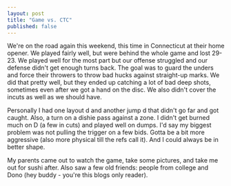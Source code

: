 ```yaml
---
layout: post
title: "Game vs. CTC"
published: false
---
```


We're on the road again this weekend, this time in Connecticut at their home opener. We played fairly well, but were behind the whole game and lost 29-23. We played well for the most part but our offense struggled and our defense didn't get enough turns back. The goal was to guard the unders and force their throwers to throw bad hucks against straight-up marks. We did that pretty well, but they ended up catching a lot of bad deep shots, sometimes even after we got a hand on the disc. We also didn't cover the incuts as well as we should have. 

Personally I had one layout d and another jump d that didn't go far and got caught. Also, a turn on a dishie pass against a zone. I didn't get burned much on D (a few in cuts) and played well on dumps. I'd say my biggest problem was not pulling the trigger on a few bids. Gotta be a bit more aggressive (also more physical till the refs call it). And I could always be in better shape. 

My parents came out to watch the game, take some pictures, and take me out for sushi after. Also saw a few old friends: people from college and Dono (hey buddy - you're this blogs only reader).